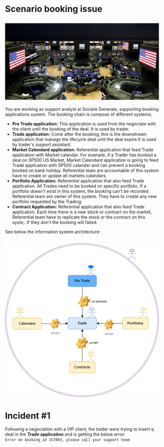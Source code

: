 # Scenario booking issue

![Trading Floor](../img/NYSE-trading-floor.jpg)
---

You are working as support analyst at Societe Generale, supporting booking applications system. The booking chain is compose of different systems:
* **Pre Trade application:** This applicqtion is used from the negociate with the client until the booking of the deal. It is used by trader.
* **Trade application:** Come after the booking, this is the downstream application that manage the lifecycle deal until the deal expire.It is used by trader's support assistant.
* **Market Calendard application:** Referential application that feed Trade application with Market calandar. For example, if a Trader has booked a deal on SP500 US Market, Market Calendard application is going to feed Trade application with SP500 calandar and can prevent a booking booked on bank holiday. Referential team are accountable of this system have to create or update all markets calandars.
* **Portfolio Application:** Referential application that also feed Trade application. All Trades need to be booked on specific portfolio. If a portfolio doesn't exist in this system, the booking can't be recorded. Referential team are owner of this system. They have to create any new portfolio requested by the Trading.
* **Contract Application:** Referential application that also feed Trade application. Each time there is a new stock or contract on the market, Referential team have to replicate the stock or the contract on this syste,. If they don't the booking will failed.  

See below the information system architecture:

![Architecture](../img/Architecture.drawio.png)
---

# Incident #1

Following a negociation with a VIP client, the trader were trying to insert q deal in the **Trade application** and is getting the below error:  
`Error on booking_id 157893, please cqll your support team`
